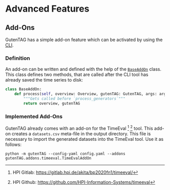 # Advanced Features

## Add-Ons

GutenTAG has a simple add-on feature which can be activated by using the [CLI](usage#from-cli). 

### Definition

An add-on can be written and defined with the help of the [`BaseAddOn`](../gutenTAG/addons/__init__.py) class. This class defines two methods, that are called after the CLI tool has already saved the time series to disk:

```python
class BaseAddOn:
    def process(self, overview: Overview, gutenTAG: GutenTAG, args: argparse.Namespace) -> Tuple[Overview, GutenTAG]:
        """Gets called before `process_generators`"""
        return overview, gutenTAG
```

### Implemented Add-Ons

GutenTAG already comes with an add-on for the TimeEval [^1] [^2] tool. This add-on creates a `datasets.csv` meta-file in the output directory. This file is necessary to import the generated datasets into the TimeEval tool. Use it as follows:

```shell
python -m gutenTAG --config-yaml config.yaml --addons gutenTAG.addons.timeeval.TimeEvalAddOn
```

[^1]: HPI Gitlab: https://gitlab.hpi.de/akita/bp2020fn1/timeeval/

[^2]: HPI Github: https://github.com/HPI-Information-Systems/timeeval
